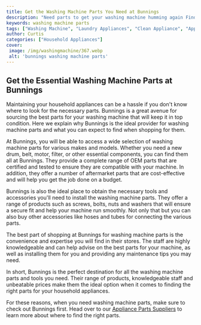 ```yaml
---
title: Get the Washing Machine Parts You Need at Bunnings
description: "Need parts to get your washing machine humming again Find everything you need to repair and maintain your washing machine at Bunnings Read our blog post to see what parts are available so your washing machine can get back to its best"
keywords: washing machine parts
tags: ["Washing Machine", "Laundry Appliances", "Clean Appliance", "Appliance Parts"]
author: Curtis
categories: ["Household Appliances"]
cover: 
 image: /img/washingmachine/367.webp
 alt: 'bunnings washing machine parts'
---
```

## Get the Essential Washing Machine Parts at Bunnings

Maintaining your household appliances can be a hassle if you don't know where to look for the necessary parts. Bunnings is a great avenue for sourcing the best parts for your washing machine that will keep it in top condition. Here we explain why Bunnings is the ideal provider for washing machine parts and what you can expect to find when shopping for them.

At Bunnings, you will be able to access a wide selection of washing machine parts for various makes and models. Whether you need a new drum, belt, motor, filter, or other essential components, you can find them all at Bunnings. They provide a complete range of OEM parts that are certified and tested to ensure they are compatible with your machine. In addition, they offer a number of aftermarket parts that are cost-effective and will help you get the job done on a budget.

Bunnings is also the ideal place to obtain the necessary tools and accessories you'll need to install the washing machine parts. They offer a range of products such as screws, bolts, nuts and washers that will ensure a secure fit and help your machine run smoothly. Not only that but you can also buy other accessories like hoses and tubes for connecting the various parts.

The best part of shopping at Bunnings for washing machine parts is the convenience and expertise you will find in their stores. The staff are highly knowledgeable and can help advise on the best parts for your machine, as well as installing them for you and providing any maintenance tips you may need. 

In short, Bunnings is the perfect destination for all the washing machine parts and tools you need. Their range of products, knowledgeable staff and unbeatable prices make them the ideal option when it comes to finding the right parts for your household appliances. 

For these reasons, when you need washing machine parts, make sure to check out Bunnings first. Head over to our [Appliance Parts Suppliers](.pages/appliance-parts-suppliers/) to learn more about where to find the right parts.

